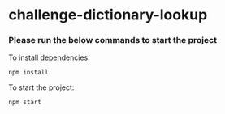 # challenge-dictionary-lookup
### Please run the below commands to start the project
To install dependencies:

    npm install

To start the project: 

    npm start




